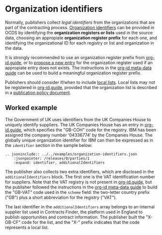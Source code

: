 # Organization identifiers

Normally, publishers collect *legal identifiers* from the organizations that are part of the contracting process.  [Organization identifiers](../../../schema/identifiers/#organization-ids) can be provided in OCDS by identifying the **organization registers or lists** used in the source data, choosing an appropiate **organization register prefix** for each one, and identifying the organizational ID for each registry or list and organization in the data.

It is strongly recommended to use an organization register prefix from [org-id.guide](http://org-id.guide), or to [propose a new entry](http://docs.org-id.guide/en/latest/contribute/#proposing-a-new-entry) for the organization register used if an appropiate entry does not exists. The instructions in the [org-id meta-data guide](http://docs.org-id.guide/en/latest/metadata/#assigning-a-code) can be used to build a meaningful organization register prefix.

Publishers should consider if/when to include [local lists](../../../schema/identifiers/#choosing-an-identifier).  Local lists may not be registered in [org-id.guide](http://org-id.guide), provided that the organization list is described in a [publication policy document](../../publish/publication_policy/).

## Worked example

The Government of UK uses identifiers from the UK Companies House to uniquely identify suppliers. The UK Companies House has an entry in [org-id.guide](http://org-id.guide/list/GB-COH), which specifies the "GB-COH" code for the registry. IBM has been assigned the company number ‘04336774’ by the Companies House.  The globally unique organization identifier for IBM can then be expressed as in the `identifier` section in the sample below:

```eval_rst
.. jsoninclude:: ../../examples/organization-identifiers.json
    :jsonpointer: /releases/0/parties/1
    :expand: identifier, additionalIdentifiers
```

The publisher also collects two extra identifiers, which are disclosed in the `additionalIdentifiers` block. The first one is the VAT identification number for suppliers. Note that the VAT registry is not present in [org-id.guide](http://org-id.guide/), but the publisher followed the instructions in the [org-id meta-data guide](http://docs.org-id.guide/en/latest/metadata/#assigning-a-code) to build the "GB-VAT" code used in the `scheme` field: the two-letter country prefix ("GB") plus a short abbreviation for the registry ("VAT").

The last identifier in the `additionalIdentifiers` array belongs to an internal supplier list used in Contracts Finder, the platform used in England to publish opportunities and contract information. The publisher built the "X-GB-CF" code for the list, and the "X-" prefix indicates that the code represents a local list.